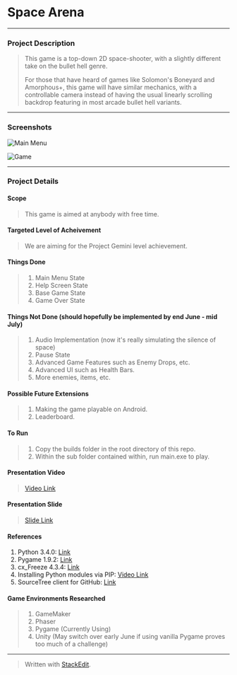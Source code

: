 
<h1> 
	Space Arena
</h1>

<hr />

<h3> 
	Project Description 
</h3>

> <p> 	This game is a top-down 2D space-shooter, with a slightly
> different take on the bullet hell genre. <p />
> 
> <p> 	For those that have heard of games like Solomon's Boneyard and
> Amorphous+, this game will have similar mechanics, with a controllable camera instead of having the usual 
> linearly scrolling backdrop featuring in most arcade bullet hell variants. </p>

<hr />

<h3>
	Screenshots
</h3>

![Main Menu](https://lh3.googleusercontent.com/-78RSBgvsRJs/VWqWapqaxlI/AAAAAAAAAXE/aBEAUfha1gw/s300/Screenshot+2015-05-31+12.55.29.png "Screenshot 2015-05-31 12.55.29.png")

![Game](https://lh3.googleusercontent.com/-vnt6QgX5iVo/VXk6cR4MEqI/AAAAAAAAAXo/WKBHPD8wUt8/s300/Screenshot+2015-06-11+15.32.33.png "In Game Screen &#40;v0.1&#41;")

<hr />

<h3>
	Project Details
</h3>

<h4>
	Scope
</h4>

> <p> This game is aimed at anybody with free time.  </p>

<h4>
	Targeted Level of Acheivement
</h4>

> <p> 	We are aiming for the Project Gemini level achievement. </p>

<h4>
	Things Done
</h4>

>  1. Main Menu State
>  2. Help Screen State
>  3. Base Game State
>  4. Game Over State

<h4>
	Things Not Done (should hopefully be implemented by end June - mid July)
</h4>

>  1. Audio Implementation (now it's really simulating the silence of space)
>  2. Pause State
>  3. Advanced Game Features such as Enemy Drops, etc.
>  4. Advanced UI such as Health Bars.
>  5. More enemies, items, etc.

<h4>
	Possible Future Extensions
</h4>

>  1. Making the game playable on Android.
>  2. Leaderboard.

<h4>
	To Run 
</h4>

>  1. Copy the builds folder in the root directory of this repo.
>  2. Within the sub folder contained within, run main.exe to play.

<h4>
	Presentation Video
</h4>

> [Video Link](https://www.youtube.com/watch?v=osQjStOAci0&feature=youtu.be&t=22m19s)

<h4>
	Presentation Slide
</h4>

> [Slide Link](https://drive.google.com/open?id=0B5MZ1b8oUVSrdEU0NVJzeTBETDA&authuser=0)

<h4>
	References
</h4>

 1. Python 3.4.0: [Link](https://www.python.org/downloads/)
 2. Pygame 1.9.2: [Link](http://www.lfd.uci.edu/~gohlke/pythonlibs/#pygame)
 3. cx_Freeze 4.3.4: [Link](http://cx-freeze.sourceforge.net/)
 4. Installing Python modules via PIP: [Video Link](https://www.youtube.com/watch?v=jnpC_Ib_lbc)
 5. SourceTree client for GitHub: [Link](https://www.sourcetreeapp.com/)

<h4>
	Game Environments Researched
</h4>

>  1. GameMaker
>  2. Phaser
>  3. Pygame (Currently Using)
>  4. Unity (May switch over early June if using vanilla Pygame proves too much of a challenge)

<hr />

> Written with [StackEdit](https://stackedit.io/).